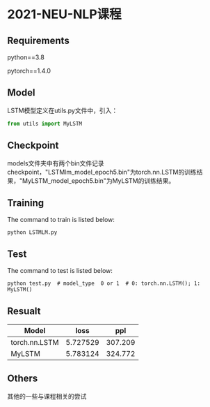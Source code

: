 # 2021-NEU-NLP课程

## Requirements

python==3.8

pytorch==1.4.0

## Model

LSTM模型定义在utils.py文件中，引入：

```python
from utils import MyLSTM
```

## Checkpoint

models文件夹中有两个bin文件记录checkpoint，"LSTMlm_model_epoch5.bin"为torch.nn.LSTM的训练结果，"MyLSTM_model_epoch5.bin"为MyLSTM的训练结果。

## Training

The command to train is listed below:

```
python LSTMLM.py
```

## Test

The command to test is listed below:

```
python test.py  # model_type  0 or 1  # 0: torch.nn.LSTM(); 1: MyLSTM()
```

## Resualt

| Model         | loss     | ppl     |
| ------------- | -------- | ------- |
| torch.nn.LSTM | 5.727529 | 307.209 |
| MyLSTM        | 5.783124 | 324.772 |

## Others
其他的一些与课程相关的尝试
